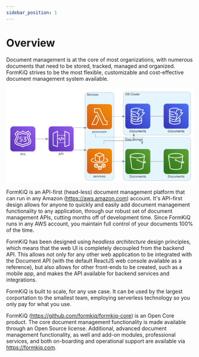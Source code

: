 ```yaml
---
sidebar_position: 1
---
```


# Overview

Document management is at the core of most organizations, with numerous documents that need to be stored, tracked, managed and organized. FormKiQ strives to be the most flexible, customizable and cost-effective document management system available.

![FormKiQ Architecture](./img/architecture_formkiq_core.png)

FormKiQ is an API-first (head-less) document management platform that can run in any Amazon (https://aws.amazon.com) account. It's API-first design allows for anyone to quickly and easily add document management functionality to any application, through our robust set of document management APIs, cutting months off of development time. Since FormKiQ runs in any AWS account, you maintain full control of your documents 100% of the time.

FormKiQ has been designed using *headless architecture* design principles, which means that the web UI is completely decoupled from the backend API. This allows not only for any other web application to be integrated with the Document API (with the default ReactJS web console available as a reference), but also allows for other front-ends to be created, such as a mobile app, and makes the API available for backend services and integrations.

FormKiQ is built to scale, for any use case. It can be used by the largest corportation to the smallest team, employing serverless technology so you only pay for what you use.

FormKiQ (https://github.com/formkiq/formkiq-core) is an Open Core product. The core document management functionality is made available through an Open Source license. Additional, advanced document management functionality, as well and add-on modules, professional services, and both on-boarding and operational support are available via https://formkiq.com.

